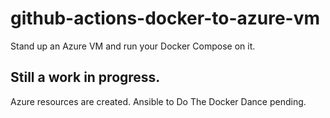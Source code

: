 # github-actions-docker-to-azure-vm

Stand up an Azure VM and run your Docker Compose on it.

## Still a work in progress.

Azure resources are created. Ansible to Do The Docker Dance pending.
